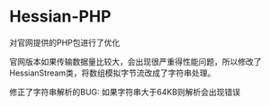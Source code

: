 Hessian-PHP
===========
对官网提供的PHP包进行了优化

官网版本如果传输数据量比较大，会出现很严重得性能问题，所以修改了HessianStream类，将数组模拟字节流改成了字符串处理。

修正了字符串解析的BUG: 如果字符串大于64KB则解析会出现错误
